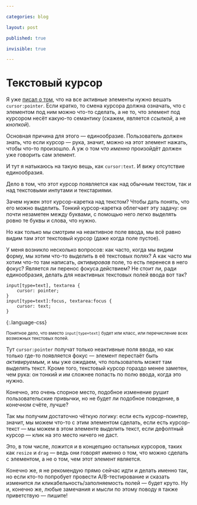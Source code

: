 ```yaml
---

categories: blog

layout: post

published: true

invisible: true

---
```


# Текстовый курсор

Я уже [писал о том](:cursor-pointer), что на все активные элементы нужно вешать `cursor:pointer`. Если кратко, то смена курсора должна означать, что с элементом под ним можно что-то сделать, а не то, что элемент под курсором несёт какую-то семантику (скажем, является _ссылкой_, а не _кнопкой_).

Основная причина для этого — единообразие. Пользователь должен знать, что если курсор — рука, значит, можно на этот элемент нажать, чтобы что-то произошло. А уж о том _что именно_ произойдёт должен уже говорить сам элемент.

И тут я натыкаюсь на такую вещь, как `cursor:text`. И вижу отсутствие единообразия.

Дело в том, что этот курсор появляется как над обычным текстом, так и над текстовыми инпутами и текстариями.

Зачем нужен этот курсор-каретка над текстом? Чтобы дать понять, что его можно выделить. Тонкий курсор-каретка облегчает эту задачу: он почти незаметен между буквами, с помощью него легко выделять ровно те буквы и слова, что нужно.

Но как только мы смотрим на неактивное поле ввода, мы всё равно видим там этот текстовый курсор (даже когда поле пустое).

У меня возникло несколько вопросов: как часто, когда мы видим форму, мы хотим что-то выделить в её текстовых полях? А как часто мы хотим что-то там написать, _активировав_ поле, то есть перенеся в него фокус? Является ли перенос фокуса действием? Не стоит ли, ради единообразия, делать для неактивных текстовых полей ввода вот так?

    input[type=text], textarea {
        cursor: pointer;
    }
    input[type=text]:focus, textarea:focus {
        cursor: text;
    }
{:.language-css}

<small>Понятное дело, что вместо `input[type=text]` будет или класс, или перечисление всех возможных текстовых полей.</small>

Тут `cursor:pointer` получат только неактивные поля ввода, но как только где-то появляется фокус — элемент перестаёт быть _активируемым_, и мы уже ожидаем, что пользователь может там выделять текст. Кроме того, текстовый курсор гораздо менее заметен, чем рука: он тонкий и им сложнее попасть по полю ввода, когда это нужно.

Конечно, это очень спорное место, подобное изменение рушит пользовательские привычки, но не будет ли подобное поведение, в конечном счёте, лучше?

Так мы получим достаточно чёткую логику: если есть курсор-поинтер, значит, мы можем что-то с этим элементом сделать, если есть курсор-текст — мы можем в этом элементе выделить текст, если дефолтный курсор — клик на это место ничего не даст.

Это, в том числе, ложится и в концепцию остальных курсоров, таких как `resize` и `drag` — ведь они говорят именно о том, что можно сделать с элементом, а не о том, чем этот элемент является.

Конечно же, я не рекомендую прямо сейчас идти и делать именно так, но если кто-то попробует провести A/B-тестирование и сказать изменится ли кликабельность/заполняемость полей — будет круто. Ну и, конечно же, любые замечания и мысли по этому поводу я также приветствую — пишите!